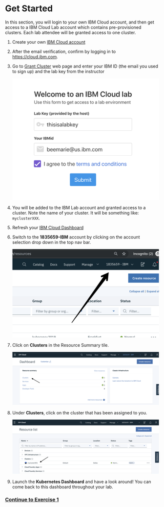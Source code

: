# Get Started
In this section, you will login to your own IBM Cloud account, and then get access to a IBM Cloud Lab account which contains pre-provisioned clusters. Each lab attendee will be granted access to one cluster.

1. Create your own [IBM Cloud account](https://cloud.ibm.com/registration?cm_mmc=Email_Events-_-Developer_Innovation-_-WW_WW-_-advocates:alextarpinian,nbhatia\title:kubeconsandiego-november2019\eventid:5ca3a58584ebbfb8929f3671\date:Nov2019\type:conference\team:global-devadvgrp-sanfrancisco\city:sandiego\country:unitedstates\tags:open-source,cloud,containers,continuous-delivery,continuous-integration,continuous-testing,devops,hybrid,linux,microservices,object-storage,security,spring,ibmz,ibm-linuxone\contents:kubernetes-learning-path,kabanero,kubernetes-vs-docker-its-not-an-either-or-question&cm_mmca1=000019RS&cm_mmca2=10004805&cm_mmca3=M99938765&eventid=5ca3a58584ebbfb8929f3671&cvosrc=email.Events.M99938765&cvo_campaign=000019RS)

1. After the email verification, confirm by logging in to https://cloud.ibm.com.

1. Go to [Grant Cluster](https://kubeforumsydney.mybluemix.net/) web page and enter your IBM ID (the email you used to sign up) and the lab key from the instructor

    ![](README_images/get-clusters-no-region.png)

1. You will be added to the IBM Lab account and granted access to a cluster. Note the name of your cluster. It will be something like: `myclusterXXX`.

1. Refresh your [IBM Cloud Dashboard](https://cloud.ibm.com)

1. Switch to the **1835659-IBM** account by clicking on the account selection drop down in the top nav bar.

   ![](README_images/ibmaccount.png)

1. Click on **Clusters** in the Resource Summary tile.

    ![](README_images/dashboard.png)

1.  Under **Clusters**, click on the cluster that has been assigned to you.

    ![](README_images/resource_list.png)

1. Launch the **Kubernetes Dashboard** and have a look around! You can come back to this dashboard throughout your lab.

### [Continue to Exercise 1](/workshop/exercise-1/README.md)
